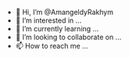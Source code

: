 - 👋 Hi, I’m @AmangeldyRakhym
- 👀 I’m interested in ...
- 🌱 I’m currently learning ...
- 💞️ I’m looking to collaborate on ...
- 📫 How to reach me ...

<!---
AmangeldyRakhym/AmangeldyRakhym is a ✨ special ✨ repository because its `README.md` (this file) appears on your GitHub profile.
You can click the Preview link to take a look at your changes.
--->
